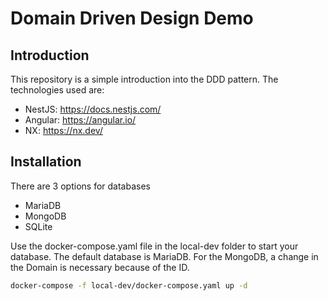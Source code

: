 # Domain Driven Design Demo

## Introduction

This repository is a simple introduction into the DDD pattern. The technologies used are:
  - NestJS: https://docs.nestjs.com/
  - Angular: https://angular.io/
  - NX: https://nx.dev/

## Installation
There are 3 options for databases
  - MariaDB
  - MongoDB
  - SQLite

Use the docker-compose.yaml file in the local-dev folder to start your database. The default database is MariaDB.
For the MongoDB, a change in the Domain is necessary because of the ID.

```bash
docker-compose -f local-dev/docker-compose.yaml up -d
```

